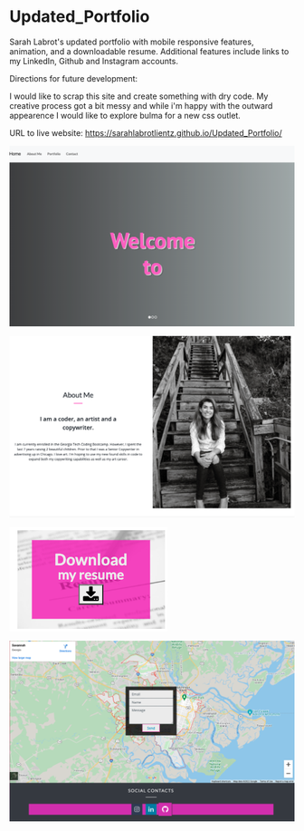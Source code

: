 # Updated_Portfolio
Sarah Labrot's updated portfolio with mobile responsive features, animation, and a downloadable resume. Additional features include links to my LinkedIn, Github and Instagram accounts. 

Directions for future development:

I would like to scrap this site and create something with dry code. My creative process got a bit messy and while i'm happy with the outward appearence I would like to explore bulma for a new css outlet. 


URL to live website: https://sarahlabrotlientz.github.io/Updated_Portfolio/



![Portfolio Preview](assets/images/screenshot.png)


![Portfolio Preview2](assets/images/screenshot2.png)

![Portfolio Preview3](assets/images/screenshot3.png)

![Portfolio Preview4](assets/images/screenshot4.png)